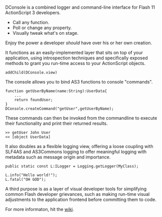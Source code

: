 DConsole is a combined logger and command-line interface for Flash 11 ActionScript 3 developers. 

 * Call any function.
 * Poll or change any property.
 * Visually tweak what's on stage.

Enjoy the power a developer _should_ have over his or her own creation.

It functions as an easily-implemented layer that sits on top of your application, using introspection techniques and specifically exposed methods to grant you run-time access to your ActionScript objects. 

	addChild(DConsole.view)

The console allows you to bind AS3 functions to console "commands".

    function getUserByName(name:String):UserData{
    	...
        return foundUser;
    }
	DConsole.createCommand("getUser",getUserByName);
    
These commands can then be invoked from the commandline to execute their functionality and print their returned results.

	>> getUser John User
    << [object UserData]

It also doubles as a flexible logging view, offering a loose coupling with SLF4AS and AS3Commons logging to offer meaningful logging with metadata such as message origin and importance.

	public static const L:ILogger = Logging.getLogger(MyClass);

	L.info("Hello world!");
	L.fatal("OH GOD");

A third purpose is as a layer of visual developer tools for simplifying common Flash developer grievances, such as making run-time visual adjustments to the application frontend before committing them to code.

For more informaton, hit the [wiki](Home).
